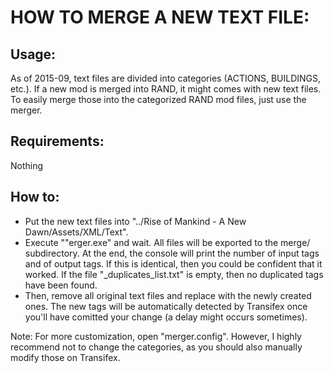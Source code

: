 # HOW TO MERGE A NEW TEXT FILE:

## Usage:
As of 2015-09, text files are divided into categories (ACTIONS, BUILDINGS, etc.). If a new mod is merged into RAND, it might comes with new text files. To easily merge those into the categorized RAND mod files, just use the merger.

## Requirements:
Nothing

## How to:
- Put the new text files into "../Rise of Mankind - A New Dawn/Assets/XML/Text".
- Execute ""erger.exe" and wait. All files will be exported to the merge/ subdirectory. At the end, the console will print the number of input tags and of output tags. If this is identical, then you could be confident that it worked. If the file "_duplicates_list.txt" is empty, then no duplicated tags have been found.
- Then, remove all original text files and replace with the newly created ones. The new tags will be automatically detected by Transifex once you'll have comitted your change (a delay might occurs sometimes).

Note: For more customization, open "merger.config". However, I highly recommend not to change the categories, as you should also manually modify those on Transifex.
